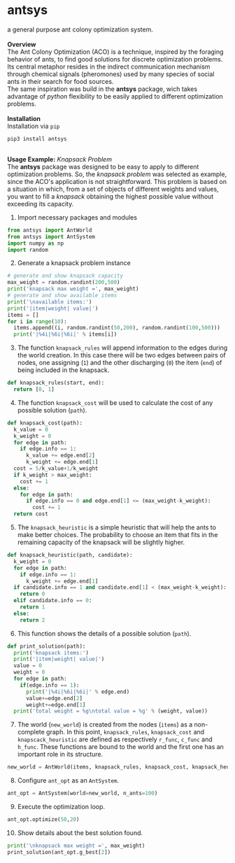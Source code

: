 # **antsys**
a general purpose ant colony optimization system.
<br/><br/>**Overview**
<br/>The Ant Colony Optimization (ACO) is a technique, inspired by the foraging behavior of ants, to find good solutions for discrete optimization problems. Its central metaphor resides in the indirect communication mechanism through chemical signals (pheromones) used by many species of social ants in their search for food sources.
<br/>The same inspiration was build in the **antsys** package, wich takes advantage of *python* flexibility to be easily applied to different optimization problems.
<br/><br/>**Installation**
<br/>Installation via ```pip```
```
pip3 install antsys
```
<br/>**Usage Example:** *Knapsack Problem*
<br/>The **antsys** package was designed to be easy to apply to different optimization problems. So, the *knapsack problem* was selected as example, since the ACO's application is not straightforward. This problem is based on a situation in which, from a set of objects of different weights and values, you want to fill a *knapsack* obtaining the highest possible value without exceeding its capacity.
1. Import necessary packages and modules
```python
from antsys import AntWorld
from antsys import AntSystem
import numpy as np
import random
```
2. Generate a knapsack problem instance
```python
# generate and show knapsack capacity
max_weight = random.randint(200,500)
print('knapsack max weight =', max_weight)
# generate and show available items
print('\navailable items:')
print('|item|weight| value|')
items = []
for i in range(10):
  items.append((i, random.randint(50,200), random.randint(100,500)))
  print('|%4i|%6i|%6i|' % items[i])
```
3. The function ```knapsack_rules``` will append information to the edges during the world creation. In this case there will be two edges between pairs of nodes, one assigning (```1```) and the other discharging (```0```) the item (```end```) of being included in the knapsack.
```python
def knapsack_rules(start, end):
  return [0, 1]
```
4. The function ```knapsack_cost``` will be used to calculate the cost of any possible solution (```path```).
```python
def knapsack_cost(path):
  k_value = 0
  k_weight = 0
  for edge in path:
    if edge.info == 1:
      k_value += edge.end[2]
      k_weight += edge.end[1]
  cost = 5/k_value+1/k_weight
  if k_weight > max_weight:
    cost += 1
  else:
    for edge in path:
      if edge.info == 0 and edge.end[1] <= (max_weight-k_weight):
        cost += 1
  return cost
```
5. The ```knapsack_heuristic``` is a simple heuristic that will help the ants to make better choices. The probability to choose an item that fits in the remaining capacity of the knapsack will be slightly higher.
```python
def knapsack_heuristic(path, candidate):
  k_weight = 0
  for edge in path:
    if edge.info == 1:
      k_weight += edge.end[1]
  if candidate.info == 1 and candidate.end[1] < (max_weight-k_weight):
    return 0
  elif candidate.info == 0:
    return 1
  else:
    return 2
```
6. This function shows the details of a possible solution (```path```).
```python
def print_solution(path):
  print('knapsack items:')
  print('|item|weight| value|')
  value = 0
  weight = 0
  for edge in path:
    if(edge.info == 1):
      print('|%4i|%6i|%6i|' % edge.end)
      value+=edge.end[2]
      weight+=edge.end[1]
  print('total weight = %g\ntotal value = %g' % (weight, value))
```
7. The world (```new_world```) is created from the nodes (```items```) as a non-complete graph. In this point, ```knapsack_rules```, ```knapsack_cost``` and ```knapscack_heuristic``` are defined as respectively ```r_func```, ```c_func``` and ```h_func```. These functions are bound to the world and the first one has an important role in its structure. 
```python
new_world = AntWorld(items, knapsack_rules, knapsack_cost, knapsack_heuristic, False)
```
8. Configure ```ant_opt``` as an ```AntSystem```.
```python
ant_opt = AntSystem(world=new_world, n_ants=100)
```
9. Execute the optimization loop.
```python
ant_opt.optimize(50,20)
```
10. Show details about the best solution found.
```python
print('\nknapsack max weight =', max_weight)
print_solution(ant_opt.g_best[2])
```


